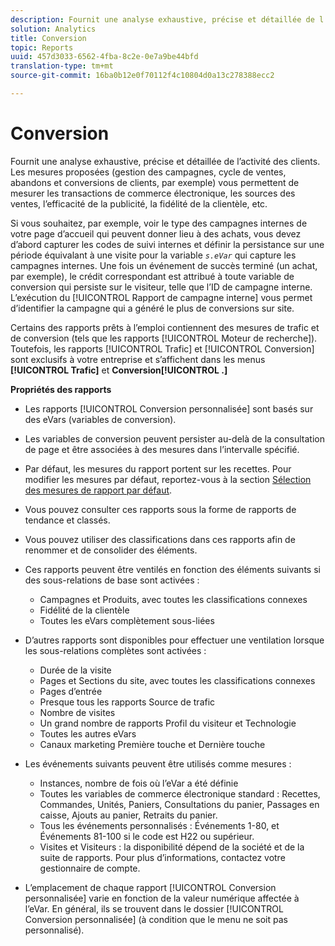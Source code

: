 ```yaml
---
description: Fournit une analyse exhaustive, précise et détaillée de l’activité des clients. Les mesures proposées (gestion des campagnes, cycle de ventes, abandons et conversions de clients, par exemple) vous permettent de mesurer les transactions de commerce électronique, les sources des ventes, l’efficacité de la publicité, la fidélité de la clientèle, etc.
solution: Analytics
title: Conversion
topic: Reports
uuid: 457d3033-6562-4fba-8c2e-0e7a9be44bfd
translation-type: tm+mt
source-git-commit: 16ba0b12e0f70112f4c10804d0a13c278388ecc2

---
```



# Conversion

Fournit une analyse exhaustive, précise et détaillée de l’activité des clients. Les mesures proposées (gestion des campagnes, cycle de ventes, abandons et conversions de clients, par exemple) vous permettent de mesurer les transactions de commerce électronique, les sources des ventes, l’efficacité de la publicité, la fidélité de la clientèle, etc.

Si vous souhaitez, par exemple, voir le type des campagnes internes de votre page d’accueil qui peuvent donner lieu à des achats, vous devez d’abord capturer les codes de suivi internes et définir la persistance sur une période équivalant à une visite pour la variable *`s.eVar`* qui capture les campagnes internes. Une fois un événement de succès terminé (un achat, par exemple), le crédit correspondant est attribué à toute variable de conversion qui persiste sur le visiteur, telle que l’ID de campagne interne. L’exécution du [!UICONTROL Rapport de campagne interne] vous permet d’identifier la campagne qui a généré le plus de conversions sur site.

Certains des rapports prêts à l’emploi contiennent des mesures de trafic et de conversion (tels que les rapports [!UICONTROL Moteur de recherche]). Toutefois, les rapports [!UICONTROL Trafic] et [!UICONTROL Conversion] sont exclusifs à votre entreprise et s’affichent dans les menus **[!UICONTROL Trafic]** et **Conversion[!UICONTROL .]**

**Propriétés des rapports**

* Les rapports [!UICONTROL Conversion personnalisée] sont basés sur des eVars (variables de conversion).
* Les variables de conversion peuvent persister au-delà de la consultation de page et être associées à des mesures dans l’intervalle spécifié.
* Par défaut, les mesures du rapport portent sur les recettes. Pour modifier les mesures par défaut, reportez-vous à la section [Sélection des mesures de rapport par défaut](https://marketing.adobe.com/resources/help/en_US/sc/user/t_metrics_set_default.html).
* Vous pouvez consulter ces rapports sous la forme de rapports de tendance et classés.
* Vous pouvez utiliser des classifications dans ces rapports afin de renommer et de consolider des éléments.
* Ces rapports peuvent être ventilés en fonction des éléments suivants si des sous-relations de base sont activées :

   * Campagnes et Produits, avec toutes les classifications connexes
   * Fidélité de la clientèle
   * Toutes les eVars complètement sous-liées

* D’autres rapports sont disponibles pour effectuer une ventilation lorsque les sous-relations complètes sont activées :

   * Durée de la visite
   * Pages et Sections du site, avec toutes les classifications connexes
   * Pages d’entrée
   * Presque tous les rapports Source de trafic
   * Nombre de visites
   * Un grand nombre de rapports Profil du visiteur et Technologie
   * Toutes les autres eVars
   * Canaux marketing Première touche et Dernière touche

* Les événements suivants peuvent être utilisés comme mesures :

   * Instances, nombre de fois où l’eVar a été définie
   * Toutes les variables de commerce électronique standard : Recettes, Commandes, Unités, Paniers, Consultations du panier, Passages en caisse, Ajouts au panier, Retraits du panier.
   * Tous les événements personnalisés : Événements 1-80, et Événements 81-100 si le code est H22 ou supérieur.
   * Visites et Visiteurs : la disponibilité dépend de la société et de la suite de rapports. Pour plus d’informations, contactez votre gestionnaire de compte.

* L’emplacement de chaque rapport [!UICONTROL Conversion personnalisée] varie en fonction de la valeur numérique affectée à l’eVar. En général, ils se trouvent dans le dossier [!UICONTROL Conversion personnalisée] (à condition que le menu ne soit pas personnalisé).

